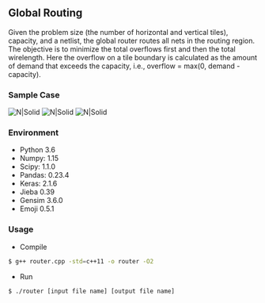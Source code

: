 ## Global Routing
Given the problem size (the number of horizontal and vertical tiles), capacity, and a netlist,
the global router routes all nets in the routing region. The objective is to minimize the total
overflows first and then the total wirelength. Here the overflow on a tile boundary is calculated
as the amount of demand that exceeds the capacity, i.e., overflow = max(0, demand - capacity). 
### Sample Case
![N|Solid](/samplecase.png)
![N|Solid](/sampleinput.png)
![N|Solid](/sampleoutput.png)
### Environment
* Python 3.6
* Numpy: 1.15
* Scipy: 1.1.0
* Pandas: 0.23.4
* Keras: 2.1.6
* Jieba 0.39
* Gensim 3.6.0
* Emoji 0.5.1
### Usage
* Compile 
```sh
$ g++ router.cpp -std=c++11 -o router -O2
```
* Run
```sh
$ ./router [input file name] [output file name]
```
